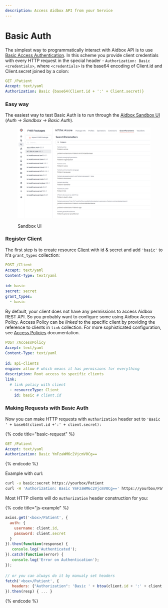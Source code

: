 ```yaml
---
description: Access Aidbox API from your Service
---
```


# Basic Auth

The simplest way to programmatically interact with Aidbox API is to use [Basic Access Authentication](https://tools.ietf.org/html/rfc7617). In this scheme you provide client credentials with every HTTP request in the special header - `Authorization: Basic <credentials>`, where `<credentials>` is the base64 encoding of Client.id and Client.secret joined by a colon:

```yaml
GET /Patient
Accept: text/yaml
Authorization: Basic {base64(Client.id + ':' + Client.secret)}
```

### Easy way

The easiest way to test Basic Auth is to run through the [Aidbox Sandbox UI](./#auth-sandbox) (_Auth -> Sandbox -> Basic Auth_).

<figure><img src="../../.gitbook/assets/image (2).png" alt=""><figcaption><p>Sandbox UI</p></figcaption></figure>

### Register Client

The first step is to create resource [Client](../../modules-1/security-and-access-control/readme-1/overview.md) with id & secret and add `'basic'` to it's `grant_types` collection:

```yaml
POST /Client
Accept: text/yaml
Content-Type: text/yaml

id: basic
secret: secret
grant_types:
  - basic
```

By default, your client does not have any permissions to access Aidbox REST API. So you probably want to configure some using Aidbox Access Policy. Access Policy can be _linked_ to the specific client by providing the reference to clients in `link` collection. For more sophisticated configuration, see [Access Policies](../../modules-1/security-and-access-control/security/access-control.md) documentation.

```yaml
POST /AccessPolicy
Accept: text/yaml
Content-Type: text/yaml

id: api-clients
engine: allow # which means it has permisions for everything
description: Root access to specific clients
link:
  # link policy with client
  - resourceType: Client
    id: basic # client.id 

```

### Making Requests with Basic Auth

Now you can make HTTP requests with `Authorization` header set to `'Basic ' + base64(client.id +':' + client.secret):`

{% code title="basic-request" %}
```yaml
GET /Patient
Accept: text/yaml
Authorization: Basic YmFzaWM6c2VjcmV0Cg==
```
{% endcode %}

Example with curl:

```bash
curl -u basic:secret https://yourbox/Patient
curl -H 'Authorization: Basic YmFzaWM6c2VjcmV0Cg==' https://yourbox/Patient
```

Most HTTP clients will do `Authorization` header construction for you:

{% code title="js-example" %}
```javascript
axios.get('<box>/Patient', {
  auth: {
    username: client.id,
    password: client.secret
  }
}).then(function(response) {
   console.log('Authenticated');
}).catch(function(error) {
   console.log('Error on Authentication');
});

// or you can always do it by manualy set headers
fetch('<box>/Patient', {
   headers: {"Authorization": 'Basic ' + btoa(client.id + ':' + client.secret)}
}).then(resp) { ... }

```
{% endcode %}
